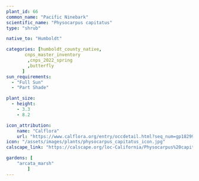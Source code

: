 ```yaml
---
plant_id: 66
common_name: "Pacific Ninebark"
scientific_name: "Physocarpus capitatus"
type: "shrub"

native_to: "Humboldt"

categories: [humboldt_county_native,
       cnps_master_inventory
        ,cnps_2022_spring
        ,butterfly
      ]
sun_requirements:
  - "Full Sun"
  - "Part Shade"

plant_size:
  - height: 
    - 3.3
    - 8.2

icon_attribution: 
    name: "Calflora"
    url: "https://www.calflora.org/entry/occdetail.html?seq_num=gp18299" 
icon: "/assets/images/plants/physocarpus_capitatus_icon.jpg"
calscape_link: "https://calscape.org/loc-California/Physocarpus%20capitatus(%20)"

gardens: [ 
    "arcata_marsh"
        ]
---
```


